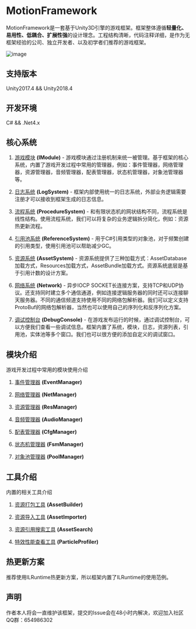 # MotionFramework
MotionFramework是一套基于Unity3D引擎的游戏框架。框架整体遵循**轻量化、易用性、低耦合、扩展性强**的设计理念。工程结构清晰，代码注释详细，是作为无框架经验的公司、独立开发者、以及初学者们推荐的游戏框架。

![image](https://github.com/gmhevinci/MotionFramework/raw/master/Docs/Image/img1.png)

## 支持版本
Unity2017.4 && Unity2018.4

## 开发环境
C# && .Net4.x

## 核心系统

1. [游戏模块](https://github.com/gmhevinci/MotionFramework/blob/master/Docs/Module.md) **(IModule)** - 游戏模块通过注册机制来统一被管理。基于框架的核心系统，内置了游戏开发过程中常用的管理器，例如：事件管理器，网络管理器，资源管理器，音频管理器，配表管理器，状态机管理器，对象池管理器等。

2. [日志系统](https://github.com/gmhevinci/MotionFramework/blob/master/Docs/LogSystem.md) **(LogSystem)** - 框架内部使用统一的日志系统，外部业务逻辑需要注册才可以接收到框架生成的日志信息。

3. [流程系统](https://github.com/gmhevinci/MotionFramework/blob/master/Docs/ProcedureSystem.md) **(ProcedureSystem)** - 和有限状态机的网状结构不同，流程系统是线性结构。使用流程系统，我们可以将复杂的业务逻辑拆分简化，例如：资源热更新流程。

4. [引用池系统](https://github.com/gmhevinci/MotionFramework/blob/master/Docs/ReferenceSystem.md) **(ReferenceSystem)** - 用于C#引用类型的对象池，对于频繁创建的引用类型，使用引用池可以帮助减少GC。

5. [资源系统](https://github.com/gmhevinci/MotionFramework/blob/master/Docs/AssetSystem.md) **(AssetSystem)** - 资源系统提供了三种加载方式：AssetDatabase加载方式，Resources加载方式，AssetBundle加载方式。资源系统底层是基于引用计数的设计方案。

6. [网络系统](https://github.com/gmhevinci/MotionFramework/blob/master/Docs/Network.md) **(Network)** - 异步IOCP SOCKET长连接方案，支持TCP和UDP协议。还支持同时建立多个通信通道，例如连接逻辑服务器的同时还可以连接聊天服务器。不同的通信频道支持使用不同的网络包解析器。我们可以定义支持ProtoBuf的网络包解析器，当然也可以使用自己的序列化和反序列化方案。

7. [调试控制台](https://github.com/gmhevinci/MotionFramework/blob/master/Docs/DebugConsole.md) **(DebugConsole)** - 在游戏发布运行的时候，通过调试控制台，可以方便我们查看一些调试信息。框架内置了系统，模块，日志，资源列表，引用池，实体池等多个窗口。我们也可以很方便的添加自定义的调试窗口。

## 模块介绍
游戏开发过程中常用的模块使用介绍

1. [事件管理器](https://github.com/gmhevinci/MotionFramework/blob/master/Docs/EventManager.md) **(EventManager)**

2. [网络管理器](https://github.com/gmhevinci/MotionFramework/blob/master/Docs/NetManager.md) **(NetManager)**

3. [资源管理器](https://github.com/gmhevinci/MotionFramework/blob/master/Docs/ResManager.md) **(ResManager)**

4. [音频管理器](https://github.com/gmhevinci/MotionFramework/blob/master/Docs/AudioManager.md) **(AudioManager)**

5. [配表管理器](https://github.com/gmhevinci/MotionFramework/blob/master/Docs/ConfigManager.md) **(CfgManager)**

6. [状态机管理器](https://github.com/gmhevinci/MotionFramework/blob/master/Docs/FsmManager.md) **(FsmManager)**

7. [对象池管理器](https://github.com/gmhevinci/MotionFramework/blob/master/Docs/PoolManager.md) **(PoolManager)**

## 工具介绍
内置的相关工具介绍

1. [资源打包工具](https://github.com/gmhevinci/MotionFramework/blob/master/Docs/AssetBuilder.md) **(AssetBuilder)**

2. [资源导入工具](https://github.com/gmhevinci/MotionFramework/blob/master/Docs/AssetImporter.md) **(AssetImporter)**

3. [资源引用搜索工具](https://github.com/gmhevinci/MotionFramework/blob/master/Docs/AssetSearch.md) **(AssetSearch)**

4. [特效性能查看工具](https://github.com/gmhevinci/MotionFramework/blob/master/Docs/ParticleProfiler.md) **(ParticleProfiler)**

## 热更新方案
推荐使用ILRuntime热更新方案，所以框架内置了ILRuntime的使用范例。

## 声明
作者本人将会一直维护该框架，提交的Issue会在48小时内解决，欢迎加入社区QQ群：654986302